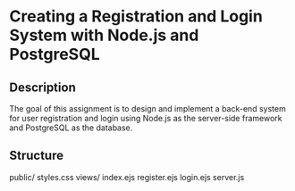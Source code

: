 # Creating a Registration and Login System with Node.js and PostgreSQL

## Description
The goal of this assignment is to design and implement a back-end system for user registration and login using Node.js as the server-side framework and PostgreSQL as the database.

## Structure
public/
styles.css
views/ 
index.ejs 
register.ejs 
login.ejs 
server.js 
